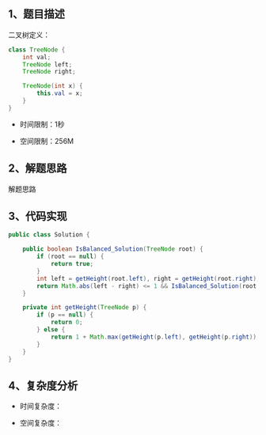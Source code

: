 ## 1、题目描述

二叉树定义：

```java
class TreeNode {
    int val;
    TreeNode left;
    TreeNode right;

    TreeNode(int x) {
        this.val = x;
    }
}
```

+ 时间限制：1秒

+ 空间限制：256M

## 2、解题思路

解题思路

## 3、代码实现

```java
public class Solution {

    public boolean IsBalanced_Solution(TreeNode root) {
        if (root == null) {
            return true;
        }
        int left = getHeight(root.left), right = getHeight(root.right);
        return Math.abs(left - right) <= 1 && IsBalanced_Solution(root.left) && IsBalanced_Solution(root.right);
    }

    private int getHeight(TreeNode p) {
        if (p == null) {
            return 0;
        } else {
            return 1 + Math.max(getHeight(p.left), getHeight(p.right));
        }
    }
}
```

## 4、复杂度分析

+ 时间复杂度：

+ 空间复杂度：